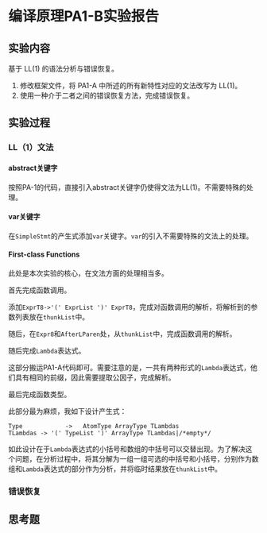 # 编译原理PA1-B实验报告

## 实验内容

基于 LL(1) 的语法分析与错误恢复。

1. 修改框架文件，将 PA1-A 中所述的所有新特性对应的文法改写为 LL(1)。
2. 使用一种介于二者之间的错误恢复方法，完成错误恢复。

## 实验过程

### LL（1）文法

#### abstract关键字

按照PA-1的代码，直接引入abstract关键字仍使得文法为LL(1)。不需要特殊的处理。

#### var关键字

在`SimpleStmt`的产生式添加`var`关键字。`var`的引入不需要特殊的文法上的处理。

#### First-class Functions

此处是本次实验的核心，在文法方面的处理相当多。

首先完成函数调用。

添加`ExprT8->'(' ExprList ')' ExprT8`，完成对函数调用的解析，将解析到的参数列表放在`thunkList`中。

随后，在`Expr8`和`AfterLParen`处，从`thunkList`中，完成函数调用的解析。

随后完成`Lambda`表达式。

这部分搬运PA1-A代码即可。需要注意的是，一共有两种形式的`Lambda`表达式，他们具有相同的前缀，因此需要提取公因子，完成解析。

最后完成函数类型。

此部分最为麻烦，我如下设计产生式：

```
Type            ->   AtomType ArrayType TLambdas
TLambdas -> '(' TypeList ')' ArrayType TLambdas|/*empty*/
```

如此设计在于`Lambda`表达式的小括号和数组的中括号可以交替出现。为了解决这个问题，在分析过程中，将其分解为一组一组可选的中括号和小括号，分别作为数组和`Lambda`表达式的部分作为分析，并将临时结果放在`thunkList`中。

### 错误恢复

## 思考题

